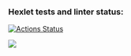 ### Hexlet tests and linter status:
[![Actions Status](https://github.com/DmitriiKononenko/frontend-project-44/workflows/hexlet-check/badge.svg)](https://github.com/DmitriiKononenko/frontend-project-44/actions)

<a href="https://codeclimate.com/github/DmitriiKononenko/frontend-project-44/maintainability"><img src="https://api.codeclimate.com/v1/badges/cf1e8df20a0b57a141e4/maintainability" /></a>